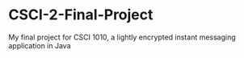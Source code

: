 # CSCI-2-Final-Project
My final project for CSCI 1010, a lightly encrypted instant messaging application in Java
